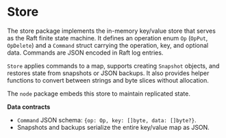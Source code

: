 # Store

The store package implements the in-memory key/value store that serves as the Raft finite state machine.
It defines an operation enum `Op` (`OpPut`, `OpDelete`) and a `Command` struct carrying the operation,
key, and optional data. Commands are JSON encoded in Raft log entries.

`Store` applies commands to a map, supports creating `Snapshot` objects, and restores state from
snapshots or JSON backups. It also provides helper functions to convert between strings and byte slices
without allocation.

The `node` package embeds this store to maintain replicated state.

**Data contracts**

- `Command` JSON schema: `{op: Op, key: []byte, data: []byte?}`.
- Snapshots and backups serialize the entire key/value map as JSON.

